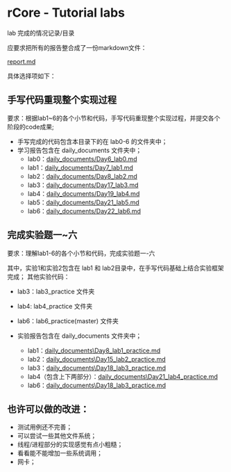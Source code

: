 # rCore - Tutorial labs

lab 完成的情况记录/目录

应要求把所有的报告整合成了一份markdown文件：

[report.md](report.md)

具体选择项如下：

## 手写代码重现整个实现过程

要求：根据lab1~6的各个小节和代码，手写代码重现整个实现过程，并提交各个阶段的code成果;

- 手写完成的代码包含本目录下的在 lab0-6 的文件夹中；
- 学习报告包含在 daily_documents 文件夹中；
  - lab0：[daily_documents/Day6_lab0.md](../daily_documents/Day6_lab0.md)
  - lab1：[daily_documents/Day7_lab1.md](../daily_documents/Day7_lab1.md)
  - lab2：[daily_documents/Day8_lab2.md](../daily_documents/Day8_lab2.md)
  - lab3：[daily_documents/Day17_lab3.md](../daily_documents/Day17_lab3.md)
  - lab4：[daily_documents/Day19_lab4.md](../daily_documents/Day19_lab4.md)
  - lab5：[daily_documents/Day21_lab5.md](../daily_documents/Day21_lab5.md)
  - lab6：[daily_documents/Day22_lab6.md](../daily_documents/Day22_lab6.md)


## 完成实验题一~六

要求：理解lab1-6的各个小节和代码，完成实验题一-六

其中，实验1和实验2包含在 lab1 和 lab2目录中，在手写代码基础上结合实验框架完成；
其他实验代码：

- lab3：lab3_practice 文件夹
- lab4: lab4_practice 文件夹
- lab6：lab6_practice(master) 文件夹

- 实验报告包含在 daily_documents 文件夹中；
  - lab1：[daily_documents\Day8_lab1_practice.md](../daily_documents/Day8_lab1_practice.md)
  - lab2：[daily_documents\Day15_lab2_practice.md](../daily_documents/Day15_lab2_practice.md)
  - lab3：[daily_documents\Day18_lab3_practice.md](../daily_documents/Day18_lab3_practice.md)
  - lab4（包含上下两部分）：[daily_documents\Day21_lab4_practice.md](../daily_documents/Day21_lab4_practice.md)
  - lab6：[daily_documents\Day18_lab3_practice.md](../daily_documents/Day23_lab6_practice.md)

## 也许可以做的改进：

- 测试用例还不完善；
- 可以尝试一些其他文件系统；
- 线程/进程部分的实现感觉有点小粗糙；
- 看看能不能增加一些系统调用；
- 网卡；